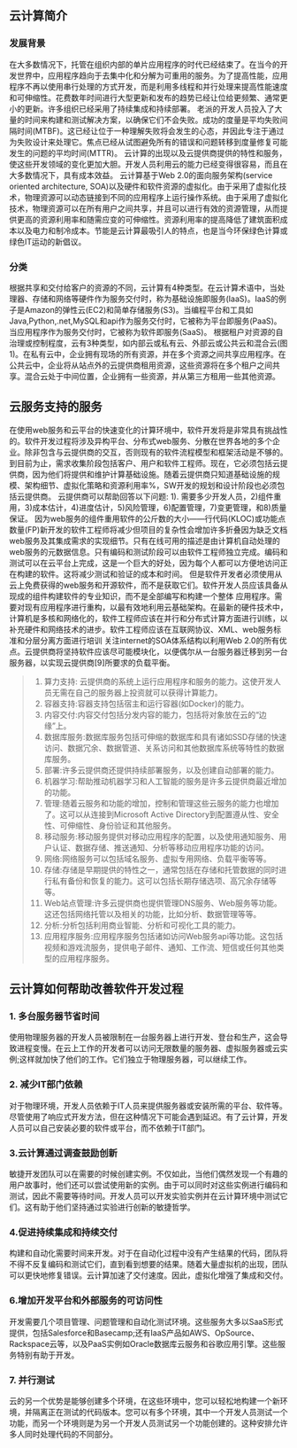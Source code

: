 ## 云计算简介
### 发展背景
在大多数情况下，托管在组织内部的单片应用程序的时代已经结束了。在当今的开发世界中，应用程序趋向于去集中化和分解为可重用的服务。为了提高性能，应用程序不再以使用串行处理的方式开发，而是利用多线程和并行处理来提高性能速度和可伸缩性。花费数年时间进行大型更新和发布的趋势已经让位给更频繁、通常更小的更新。许多组织已经采用了持续集成和持续部署。
老派的开发人员投入了大量的时间来构建和测试解决方案，以确保它们不会失败。成功的度量是平均失败间隔时间(MTBF)。这已经让位于一种理解失败将会发生的心态，并因此专注于通过为失败设计来处理它。焦点已经从试图避免所有的错误和问题转移到度量修复可能发生的问题的平均时间(MTTR)。
云计算的出现以及云提供商提供的特性和服务，使这些开发领域的变化更加大胆。开发人员利用云的能力已经变得很容易，而且在大多数情况下，具有成本效益。
云计算基于Web 2.0的面向服务架构(service oriented architecture, SOA)以及硬件和软件资源的虚拟化。由于采用了虚拟化技术，物理资源可以动态链接到不同的应用程序上运行操作系统。由于采用了虚拟化技术，物理资源可以在所有用户之间共享，并且可以进行有效的资源管理，从而提供更高的资源利用率和随需应变的可伸缩性。资源利用率的提高降低了建筑面积成本以及电力和制冷成本。节能是云计算最吸引人的特点，也是当今环保绿色计算或绿色IT运动的新倡议。
### 分类
根据共享和交付给客户的资源的不同，云计算有4种类型。在云计算术语中，当处理器、存储和网络等硬件作为服务交付时，称为基础设施即服务(IaaS)。IaaS的例子是Amazon的弹性云(EC2)和简单存储服务(S3)。当编程平台和工具如Java,Python,.net,MySQL和api作为服务交付时，它被称为平台即服务(PaaS)。当应用程序作为服务交付时，它被称为软件即服务(SaaS)。
根据租户对资源的自治理或控制程度，云有3种类型，如内部云或私有云、外部云或公共云和混合云(图1)。在私有云中，企业拥有现场的所有资源，并在多个资源之间共享应用程序。在公共云中，企业将从站点外的云提供商租用资源，这些资源将在多个租户之间共享。混合云处于中间位置，企业拥有一些资源，并从第三方租用一些其他资源。

## 云服务支持的服务

在使用web服务和云平台的快速变化的计算环境中，软件开发将是非常具有挑战性的。软件开发过程将涉及异构平台、分布式web服务、分散在世界各地的多个企业。除非包含与云提供商的交互，否则现有的软件流程模型和框架活动是不够的。到目前为止，需求收集阶段包括客户、用户和软件工程师。现在，它必须包括云提供商，因为他们将提供和维护计算基础设施。随着云提供商只知道基础设施的规模、架构细节、虚拟化策略和资源利用率%，SW开发的规划和设计阶段也必须包括云提供商。
云提供商可以帮助回答以下问题:
1). 需要多少开发人员，2)组件重用，3)成本估计，4)进度估计，5)风险管理，6)配置管理，7)变更管理，和8)质量保证。
因为web服务的组件重用软件的公斤数的大小——行代码(KLOC)或功能点数量(FP)新开发的软件工程师将减少但项目的复杂性会增加许多折叠因为缺乏文档
web服务及其集成需求的实现细节。只有在线可用的描述是由计算机自动处理的web服务的元数据信息。只有编码和测试阶段可以由软件工程师独立完成。编码和测试可以在云平台上完成，这是一个巨大的好处，因为每个人都可以方便地访问正在构建的软件。这将减少测试和验证的成本和时间。
但是软件开发者必须使用从云上免费获得的web服务和开源软件，而不是获取它们。软件开发人员应该具备从现成的组件构建软件的专业知识，而不是全部编写和构建一个整体
应用程序。需要对现有应用程序进行重构，以最有效地利用云基础架构。在最新的硬件技术中，计算机是多核和网络化的，软件工程师应该在并行和分布式计算方面进行训练，以补充硬件和网络技术的进步。软件工程师应该在互联网协议、XML、web服务标准和分层分离方面进行培训
关注internet的SOA体系结构以利用Web 2.0的所有优点。云提供商将坚持软件应该尽可能模块化，以便偶尔从一台服务器迁移到另一台服务器，以实现云提供商[9]所要求的负载平衡。

>1. 算力支持: 云提供商的系统上运行应用程序和服务的能力。这使开发人员无需在自己的服务器上投资就可以获得计算能力。
>2. 容器支持:容器支持包括宿主和运行容器(如Docker)的能力。
>3. 内容交付:内容交付包括分发内容的能力，包括将对象放在云的“边缘”上。
>1. 数据库服务:数据库服务包括可伸缩的数据库和具有诸如SSD存储的快速访问、数据冗余、数据管道、关系访问和其他数据库系统等特性的数据库服务。
>1. 部署:许多云提供商还提供持续部署服务，以及创建自动部署的能力。
>1. 机器学习:帮助推动机器学习和人工智能的服务是许多云提供商最近增加的功能。
>1. 管理:随着云服务和功能的增加，控制和管理这些云服务的能力也增加了。这可以从连接到Microsoft Active Directory到配置遵从性、安全性、可伸缩性、身份验证和其他服务。
>1. 移动服务:移动服务提供对移动应用程序的配置，以及使用通知服务、用户认证、数据存储、推送通知、分析等移动应用程序功能的访问。
>1. 网络:网络服务可以包括域名服务、虚拟专用网络、负载平衡等等。
>1. 存储:存储是早期提供的特性之一，通常包括在存储和托管数据的同时进行私有备份和恢复的能力。这可以包括长期存储选项、高冗余存储等等。
>1. Web站点管理:许多云提供商也提供管理DNS服务、Web服务等功能。这还包括网络托管以及相关的功能，比如分析、数据管理等等。
>1. 分析:分析包括利用商业智能、分析和可视化工具的能力。
>1. 应用程序服务:应用程序服务包括诸如访问Web服务api等功能。这包括视频和游戏流服务，提供电子邮件、通知、工作流、短信或任何其他类型的应用程序服务。

## 云计算如何帮助改善软件开发过程
### 1. 多台服务器节省时间
使用物理服务器的开发人员被限制在一台服务器上进行开发、登台和生产，这会导致进程变慢。在云上工作的开发者可以访问无限数量的服务器、虚拟服务器或云实例;这样就加快了他们的工作。它们独立于物理服务器，可以继续工作。
### 2. 减少IT部门依赖
对于物理环境，开发人员依赖于IT人员来提供服务器或安装所需的平台、软件等。尽管使用了响应式开发方法，但在这种情况下可能会遇到延迟。有了云计算，开发人员可以自己安装必要的软件或平台，而不依赖于IT部门。
### 3.云计算通过调查鼓励创新
敏捷开发团队可以在需要的时候创建实例。不仅如此，当他们偶然发现一个有趣的用户故事时，他们还可以尝试使用新的实例。由于可以同时对这些实例进行编码和测试，因此不需要等待时间。开发人员可以开发实验实例并在云计算环境中测试它们。这有助于他们坚持通过实验进行创新的敏捷哲学。
### 4.促进持续集成和持续交付
构建和自动化需要时间来开发。对于在自动化过程中没有产生结果的代码，团队将不得不反复编码和测试它们，直到看到想要的结果。随着大量虚拟机的出现，团队可以更快地修复错误。云计算加速了交付速度。因此，虚拟化增强了集成和交付。
### 6.增加开发平台和外部服务的可访问性
开发需要几个项目管理、问题管理和自动化测试环境。这些服务大多以SaaS形式提供，包括Salesforce和Basecamp;还有IaaS产品如AWS、OpSource、Rackspace云等，以及PaaS实例如Oracle数据库云服务和谷歌应用引擎。这些服务特别有助于开发。
### 7. 并行测试
云的另一个优势是能够创建多个环境，在这些环境中，您可以轻松地构建一个新环境，并隔离正在测试的代码版本。您可以有多个环境，其中一个开发人员测试一个功能，而另一个环境则是为另一个开发人员测试另一个功能创建的。这种安排允许多人同时处理代码的不同部分。




